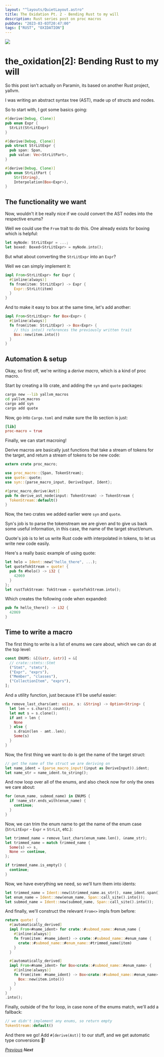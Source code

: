 ```yaml
---
layout: "^layouts/QuietLayout.astro"
title: The Oxidation Pt. 2 - Bending Rust to my will
description: Rust series post on proc macros
pubDate: "2023-03-03T20:47:00"
tags: ["RUST", "OXIDATION"]
---
```


<img src="/sink/quiet_oxidation_banner.svg" class="max-w-200" />

# the_oxidation[2]: Bending Rust to my will

So this post isn't actually on Paramin, its based on another Rust project, yallvm.

I was writing an abstract syntax tree (AST), made up of structs and nodes.

So to start with, I got some basics going:

```rs
#[derive(Debug, Clone)]
pub enum Expr {
  StrLit(StrLitExpr)
}

#[derive(Debug, Clone)]
pub struct StrLitExpr {
  pub span: Span,
  pub value: Vec<StrLitPart>,
}

#[derive(Debug, Clone)]
pub enum StrLitPart {
	Str(String),
	Interpolation(Box<Expr>),
}
```

## The functionality we want

Now, wouldn't it be really nice if we could convert the AST nodes into the respective enums?

Well we could use the `From` trait to do this. One already exists for boxing which is helpful:
```rs
let myNode: StrLitExpr = ...;
let boxed: Boxed<StrLitExpr> = myNode.into();
```

But what about converting the `StrLitExpr` into an `Expr`?

Well we can simply implement it:
```rs
impl From<StrLitExpr> for Expr {
  #[inline(always)]
  fn from(item: StrLitExpr) -> Expr {
    Expr::StrLit(item)
  }
}
```

And to make it easy to box at the same time, let's add another:
```rs
impl From<StrLitExpr> for Box<Expr> {
  #[inline(always)]
  fn from(item: StrLitExpr) -> Box<Expr> {
    // this into() references the previously written trait
    Box::new(item.into())
  }
}
```

## Automation & setup

Okay, so first off, we're writing a *derive macro*, which is a kind of proc macro.

Start by creating a lib crate, and adding the `syn` and `quote` packages:
```sh
cargo new --lib yallvm_macros
cd yallvm_macros
cargo add syn
cargo add quote
```

Now, go into `Cargo.toml` and make sure the lib section is just:
```toml
[lib]
proc-macro = true
```

Finally, we can start macroing!

Derive macros are basically just functions that take a stream of tokens for the target,
and return a stream of tokens to be new code:
```rs
extern crate proc_macro;

use proc_macro::{Span, TokenStream};
use quote::quote;
use syn::{parse_macro_input, DeriveInput, Ident};

#[proc_macro_derive(Ast)]
pub fn derive_ast_node(input: TokenStream) -> TokenStream {
  TokenStream::default()
}
```

Now, the two crates we added earlier were `syn` and `quote`.

Syn's job is to parse the tokenstream we are given and to give us back some useful information,
in this case, the name of the target struct/enum.

Quote's job is to let us write Rust code with interpolated in tokens, to let us write new code easily.

Here's a really basic example of using quote:
```rs
let helo = Ident::new("hello_there", ...);
let quoteTokStream = quote! {
  pub fn #helo() -> i32 {
    42069
  }
};
let rustTokStream: TokStream = quoteTokStream.into();
```

Which creates the following code when expanded:
```rs
pub fn hello_there() -> i32 {
  42069
}
```

## Time to write a macro

The first thing to write is a list of enums we care about, which we can do at the top level:
```rs
const ENUMS: &[(&str, &str)] = &[
  // crate::stmts::Stmt
  ("Stmt", "stmts"),
  ("Expr", "exprs"),
  ("Member", "classes"),
  ("CollectionItem", "exprs"),
];
```

And a utility function, just because it'll be useful easier:
```rs
fn remove_last_chars(amt: usize, s: &String) -> Option<String> {
  let len = s.chars().count();
  let mut s = s.clone();
  if amt > len {
    None
  } else {
    s.drain(len - amt..len);
    Some(s)
  }
}
```

Now, the first thing we want to do is get the name of the target struct:
```rs
// get the name of the struct we are deriving on
let name_ident = (parse_macro_input!(input as DeriveInput)).ident;
let name_str = name_ident.to_string();
```

And now loop over all of the enums, and also check now for only the ones we care about:
```rs
for (enum_name, submod_name) in ENUMS {
  if !name_str.ends_with(enum_name) {
    continue;
  }
}
```

Now, we can trim the enum name to get the name of the enum case (`StrLitExpr` - `Expr` = `StrLit`, etc.):
```rs
let trimmed_name = remove_last_chars(enum_name.len(), &name_str);
let trimmed_name = match trimmed_name {
  Some(s) => s,
  None => continue,
};

if trimmed_name.is_empty() {
  continue;
}
```

Now, we have everything we need, so we'll turn them into idents:
```rs
let trimmed_name = Ident::new(&trimmed_name.as_str(), name_ident.span());
let enum_name = Ident::new(enum_name, Span::call_site().into());
let submod_name = Ident::new(submod_name, Span::call_site().into());
```

And finally, we'll construct the relevant `From<>` impls from before:
```rs
return quote! {
  #[automatically_derived]
  impl From<#name_ident> for crate::#submod_name::#enum_name {
    #[inline(always)]
    fn from(item: #name_ident) -> crate::#submod_name::#enum_name {
      crate::#submod_name::#enum_name::#trimmed_name(item)
    }
  }

  #[automatically_derived]
  impl From<#name_ident> for Box<crate::#submod_name::#enum_name> {
    #[inline(always)]
    fn from(item: #name_ident) -> Box<crate::#submod_name::#enum_name> {
      Box::new(item.into())
    }
  }
}
.into();
```

Finally, outside of the for loop, in case none of the enums match, we'll add a fallback:
```rs
// we didn't implement any enums, so return empty
TokenStream::default()
```

And there we go! Add `#[derive(Ast)]` to our stuff, and we get automatic type conversions 🎉!

[*Previous*](oxidation-1)
~~*Next*~~